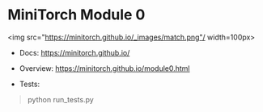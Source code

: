 # MiniTorch Module 0 

<img src="https://minitorch.github.io/_images/match.png"/ width=100px>

* Docs: https://minitorch.github.io/

* Overview: https://minitorch.github.io/module0.html

* Tests:

> python run_tests.py
